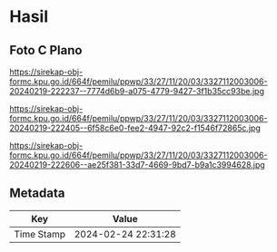 # Hasil

## Foto C Plano

https://sirekap-obj-formc.kpu.go.id/664f/pemilu/ppwp/33/27/11/20/03/3327112003006-20240219-222237--7774d6b9-a075-4779-9427-3f1b35cc93be.jpg

https://sirekap-obj-formc.kpu.go.id/664f/pemilu/ppwp/33/27/11/20/03/3327112003006-20240219-222405--6f58c6e0-fee2-4947-92c2-f1546f72865c.jpg

https://sirekap-obj-formc.kpu.go.id/664f/pemilu/ppwp/33/27/11/20/03/3327112003006-20240219-222606--ae25f381-33d7-4669-9bd7-b9a1c3994628.jpg


## Metadata

| Key        | Value               |
| ---------- | ------------------- |
| Time Stamp | 2024-02-24 22:31:28 |



